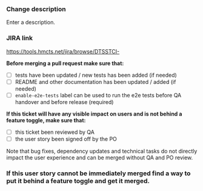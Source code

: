 ### Change description ###

Enter a description.

### JIRA link ###

https://tools.hmcts.net/jira/browse/DTSSTCI-

**Before merging a pull request make sure that:**

- [ ] tests have been updated / new tests has been added (if needed)
- [ ] README and other documentation has been updated / added (if needed)
- [ ] `enable-e2e-tests` label can be used to run the e2e tests before QA handover and before release (required)

**If this ticket will have any visible impact on users and is not behind a feature toggle, make sure that:**
- [ ] this ticket been reviewed by QA
- [ ] the user story been signed off by the PO

Note that bug fixes, dependency updates and technical tasks do not directly impact the user experience and can be merged without QA and PO review.

### If this user story cannot be immediately merged find a way to put it behind a feature toggle and get it merged.

